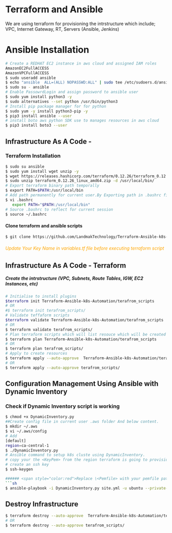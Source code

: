 # Terraform and Ansible
We are using terraform for provisioning the intrstructure which include; VPC, Internet Gateway, RT, Servers (Ansible, Jenkins)

# Ansible Installation
``` sh
# Create a REDHAT EC2 instance in aws cloud and assigned IAM roles
AmazonEC2FullACCESS
AmazonVPCFullACCESS
$ sudo useradd ansible
$ echo "ansible  ALL=(ALL) NOPASSWD:ALL" | sudo tee /etc/sudoers.d/ansible
$ sudo su - ansible
# Enable PassowrdLogin and assign password to ansible user
$ sudo yum install python3 -y
$ sudo alternatives --set python /usr/bin/python3
# Install pip package manager for for python 
$ sudo yum -y install python3-pip -y
$ pip3 install ansible --user
# install boto aws python SDK use to manages resources in aws cloud
$ pip3 install boto3 --user
```
## Infrastructure As A Code - 
### Terraform Installation

``` sh
$ sudo su ansible
$ sudo yum install wget unzip -y
$ wget https://releases.hashicorp.com/terraform/0.12.26/terraform_0.12.26_linux_amd64.zip
$ sudo unzip terraform_0.12.26_linux_amd64.zip -d /usr/local/bin/
# Export terraform binary path temporally
$ export PATH=$PATH:/usr/local/bin
# Add path permanently for current user.By Exporting path in .bashrc file at end of file.
$ vi .bashrc
   export PATH="$PATH:/usr/local/bin"
# Source .bashrc to reflect for current session
$ source ~/.bashrc   
```
#### Clone terraform and ansible scripts
``` sh
$ git clone https://github.com/LandmakTechnology/Terraform-Ansible-k8s-Automation.git

```
###### <span style="color:orange"> Update Your Key Name in variables.tf file before executing terraform script </span>

## Infrastructure As A Code - Terraform
##### Create the intrstructure (VPC, Subnets, Route Tables, IGW, EC2 Instances, etc)
``` sh
# Initialise to install plugins
$terraform init Terraform-Ansible-k8s-Automation/terafrom_scripts
# OR 
#$ terraform init terafrom_scripts/
# Validate teffaform scripts
$terraform validate Terraform-Ansible-k8s-Automation/terafrom_scripts
# OR
$ terraform validate terafrom_scripts/
# Plan terraform scripts which will list resouce which will be created
$ terraform plan Terraform-Ansible-k8s-Automation/terafrom_scripts
# OR
$ terraform plan terafrom_scripts/
# Apply to create resources
$ terraform apply --auto-approve  Terraform-Ansible-k8s-Automation/terafrom_scripts
# OR
$ terraform apply --auto-approve terafrom_scripts/
```
## Configuration Management Using Ansible with Dynamic Inventory
### Check if Dynamic Inventory script is working
``` sh
$ chmod +x DynamicInventory.py
##Create config file in current user .aws folder And below content.
$ mkdir ~/.aws
$ vi ~/.aws/config
# Add 
[default]
region=ca-central-1
$ ./DynamicInventory.py
# Ansible command to setup k8s cluste using DynamicInventory.
# copy your the <KeyPem> from the region terraform is going to provision your infrastructure into your ansible home directory
# create an ssh key
$ ssh-keygen

###### <span style="color:red">Replace \<Pemfile> with your pemfile path in server </span>
```sh
$ ansible-playbook -i DynamicInventory.py site.yml -u ubuntu --private-key=<PemFilePath>  --ssh-common-args "-o StrictHostKeyChecking=no"
```
##  Destroy Infrastructure  
```sh
$ terraform destroy --auto-approve  Terraform-Ansible-k8s-Automation/terafrom_scripts
# OR
$ terraform destroy --auto-approve terafrom_scripts/
```
